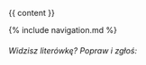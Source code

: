 <head><title>{{ page.title }}</title></head>

{{ content }}

{% include navigation.md %}


<h6>Widzisz literówkę? Popraw i zgłoś: <a href="https://github.com/ankiedos/ankiedos/github.io"></a></h6>
